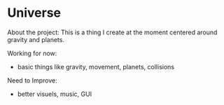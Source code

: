 # Universe
About the project:
This is a thing I create at the moment centered around gravity and planets.

Working for now:
  - basic things like gravity, movement, planets, collisions


Need to Improve:
  - better visuels, music, GUI
